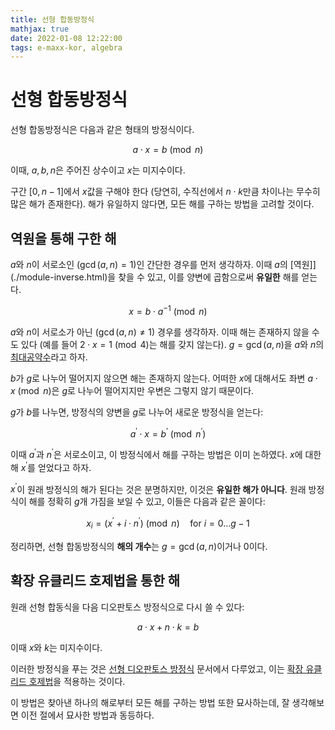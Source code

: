 ```yaml
---
title: 선형 합동방정식
mathjax: true
date: 2022-01-08 12:22:00
tags: e-maxx-kor, algebra
---
```


# 선형 합동방정식

선형 합동방정식은 다음과 같은 형태의 방정식이다.

$$
a \cdot x = b \pmod n
$$

이때, $a, b, n$은 주어진 상수이고 $x$는 미지수이다.

구간 $[0, n - 1]$에서 $x$값을 구해야 한다 (당연히, 수직선에서 $n \cdot k$만큼 차이나는 무수히 많은 해가 존재한다). 해가 유일하지 않다면, 모든 해를 구하는 방법을 고려할 것이다.

## 역원을 통해 구한 해

$a$와 $n$이 서로소인 ($\gcd(a, n) = 1$)인 간단한 경우를 먼저 생각하자. 이때 $a$의 [역원]](./module-inverse.html)을 찾을 수 있고, 이를 양변에 곱함으로써 **유일한** 해를 얻는다.

$$
x = b \cdot a ^ {- 1} \pmod n
$$

$a$와 $n$이 서로소가 아닌 ($\gcd(a, n) \ne 1$) 경우를 생각하자. 이때 해는 존재하지 않을 수도 있다 (예를 들어 $2 \cdot x = 1 \pmod 4$는 해를 갖지 않는다). $g = \gcd(a, n)$을 $a$와 $n$의[최대공약수](./euclid-algorithm.html)라고 하자.

$b$가 $g$로 나누어 떨어지지 않으면 해는 존재하지 않는다. 어떠한 $x$에 대해서도 좌변 $a \cdot x \pmod n$은 $g$로 나누어 떨어지지만 우변은 그렇지 않기 때문이다.

$g$가 $b$를 나누면, 방정식의 양변을 $g$로 나누어 새로운 방정식을 얻는다:

$$
a^\prime \cdot x = b^\prime \pmod{n^\prime}
$$

이때 $a^\prime$과 $n^\prime$은 서로소이고, 이 방정식에서 해를 구하는 방법은 이미 논하였다. $x$에 대한 해 $x^\prime$를 얻었다고 하자.

$x^\prime$이 원래 방정식의 해가 된다는 것은 분명하지만, 이것은 **유일한 해가 아니다**. 원래 방정식이 해를 정확히 $g$개 가짐을 보일 수 있고, 이들은 다음과 같은 꼴이다:

$$
x_i = (x^\prime + i\cdot n^\prime) \pmod n \quad \text{for } i = 0 \ldots g-1
$$

정리하면, 선형 합동방정식의 **해의 개수**는 $g = \gcd(a, n)$이거나 0이다. 

## 확장 유클리드 호제법을 통한 해

원래 선형 합동식을 다음 디오판토스 방정식으로 다시 쓸 수 있다:

$$
a \cdot x + n \cdot k = b
$$

이때 $x$와 $k$는 미지수이다.

이러한 방정식을 푸는 것은 [선형 디오판토스 방정식](./linear-diophantine-equation.html) 문서에서 다루었고, 이는 [확장 유클리드 호제법](./extended-euclid-algorithm.html)을 적용하는 것이다.

이 방법은 찾아낸 하나의 해로부터 모든 해를 구하는 방법 또한 묘사하는데, 잘 생각해보면 이전 절에서 묘사한 방법과 동등하다.
